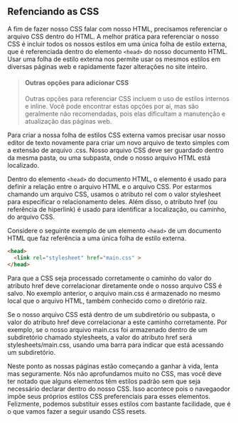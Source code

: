 ## Refenciando as CSS

A fim de fazer nosso CSS falar com nosso HTML, precisamos referenciar o arquivo CSS dentro do HTML. A melhor prática para referenciar o nosso CSS é incluir todos os nossos estilos em uma única folha de estilo externa, que é referenciada dentro do elemento `<head>` do nosso documento HTML. Usar uma folha de estilo externa nos permite usar os mesmos estilos em diversas páginas web e rapidamente fazer alterações no site inteiro.

> #### Outras opções para adicionar CSS
> Outras opções para referenciar CSS incluem o uso de estilos internos e inline. Você pode encontrar estas opções por aí, mas são geralmente não recomendadas, pois elas dificultam a manutenção e atualização das páginas web.

Para criar a nossa folha de estilos CSS externa vamos precisar usar nosso editor de texto novamente para criar um novo arquivo de texto simples com a extensão de arquivo .css. Nosso arquivo CSS deve ser guardado dentro da mesma pasta, ou uma subpasta, onde o nosso arquivo HTML está localizado.

Dentro do elemento `<head>` do documento HTML, o elemento <link> é usado para definir a relação entre o arquivo HTML e o arquivo CSS. Por estarmos chamando um arquivo CSS, usamos o atributo rel com o valor stylesheet para especificar o relacionamento deles. Além disso, o atributo href (ou referência de hiperlink) é usado para identificar a localização, ou caminho, do arquivo CSS.

Considere o seguinte exemplo de um elemento `<head>` de um documento HTML que faz referência a uma única folha de estilo externa.

```html
<head>
  <link rel="stylesheet" href="main.css" >
</head>
```

Para que a CSS seja processado corretamente o caminho do valor do atributo href deve correlacionar diretamente onde o nosso arquivo CSS é salvo. No exemplo anterior, o arquivo main.css é armazenado no mesmo local que o arquivo HTML, também conhecido como o diretório raiz.

Se o nosso arquivo CSS está dentro de um subdiretório ou subpasta, o valor do atributo href deve correlacionar a este caminho corretamente. Por exemplo, se o nosso arquivo main.css foi armazenado dentro de um subdiretório chamado stylesheets, a valor do atributo href será stylesheets/main.css, usando uma barra para indicar que está acessando um subdiretório.

Neste ponto as nossas páginas estão começando a ganhar à vida, lenta mas seguramente. Nós não aprofundamos muito no CSS, mas você deve ter notado que alguns elementos têm estilos padrão sem que seja necessário declarar dentro do nosso CSS. Isso acontece pois o navegaodor impõe seus próprios estilos CSS preferenciais para esses elementos. Felizmente, podemos substituir esses estilos com bastante facilidade, que é o que vamos fazer a seguir usando CSS resets.
